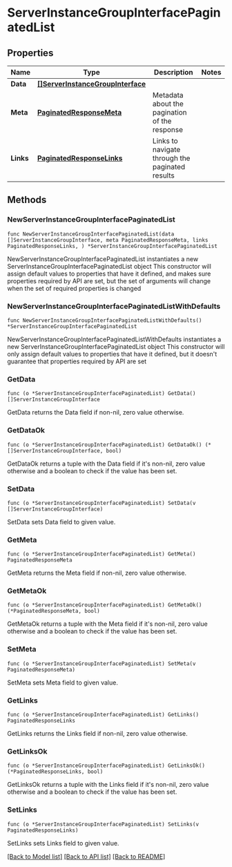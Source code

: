 # ServerInstanceGroupInterfacePaginatedList

## Properties

Name | Type | Description | Notes
------------ | ------------- | ------------- | -------------
**Data** | [**[]ServerInstanceGroupInterface**](ServerInstanceGroupInterface.md) |  | 
**Meta** | [**PaginatedResponseMeta**](PaginatedResponseMeta.md) | Metadata about the pagination of the response | 
**Links** | [**PaginatedResponseLinks**](PaginatedResponseLinks.md) | Links to navigate through the paginated results | 

## Methods

### NewServerInstanceGroupInterfacePaginatedList

`func NewServerInstanceGroupInterfacePaginatedList(data []ServerInstanceGroupInterface, meta PaginatedResponseMeta, links PaginatedResponseLinks, ) *ServerInstanceGroupInterfacePaginatedList`

NewServerInstanceGroupInterfacePaginatedList instantiates a new ServerInstanceGroupInterfacePaginatedList object
This constructor will assign default values to properties that have it defined,
and makes sure properties required by API are set, but the set of arguments
will change when the set of required properties is changed

### NewServerInstanceGroupInterfacePaginatedListWithDefaults

`func NewServerInstanceGroupInterfacePaginatedListWithDefaults() *ServerInstanceGroupInterfacePaginatedList`

NewServerInstanceGroupInterfacePaginatedListWithDefaults instantiates a new ServerInstanceGroupInterfacePaginatedList object
This constructor will only assign default values to properties that have it defined,
but it doesn't guarantee that properties required by API are set

### GetData

`func (o *ServerInstanceGroupInterfacePaginatedList) GetData() []ServerInstanceGroupInterface`

GetData returns the Data field if non-nil, zero value otherwise.

### GetDataOk

`func (o *ServerInstanceGroupInterfacePaginatedList) GetDataOk() (*[]ServerInstanceGroupInterface, bool)`

GetDataOk returns a tuple with the Data field if it's non-nil, zero value otherwise
and a boolean to check if the value has been set.

### SetData

`func (o *ServerInstanceGroupInterfacePaginatedList) SetData(v []ServerInstanceGroupInterface)`

SetData sets Data field to given value.


### GetMeta

`func (o *ServerInstanceGroupInterfacePaginatedList) GetMeta() PaginatedResponseMeta`

GetMeta returns the Meta field if non-nil, zero value otherwise.

### GetMetaOk

`func (o *ServerInstanceGroupInterfacePaginatedList) GetMetaOk() (*PaginatedResponseMeta, bool)`

GetMetaOk returns a tuple with the Meta field if it's non-nil, zero value otherwise
and a boolean to check if the value has been set.

### SetMeta

`func (o *ServerInstanceGroupInterfacePaginatedList) SetMeta(v PaginatedResponseMeta)`

SetMeta sets Meta field to given value.


### GetLinks

`func (o *ServerInstanceGroupInterfacePaginatedList) GetLinks() PaginatedResponseLinks`

GetLinks returns the Links field if non-nil, zero value otherwise.

### GetLinksOk

`func (o *ServerInstanceGroupInterfacePaginatedList) GetLinksOk() (*PaginatedResponseLinks, bool)`

GetLinksOk returns a tuple with the Links field if it's non-nil, zero value otherwise
and a boolean to check if the value has been set.

### SetLinks

`func (o *ServerInstanceGroupInterfacePaginatedList) SetLinks(v PaginatedResponseLinks)`

SetLinks sets Links field to given value.



[[Back to Model list]](../README.md#documentation-for-models) [[Back to API list]](../README.md#documentation-for-api-endpoints) [[Back to README]](../README.md)


